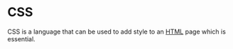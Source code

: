 # CSS


CSS is a language that can be used to add style to an [HTML](/wiki/HTML) page which is essential.





